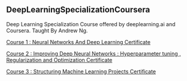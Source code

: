 ## DeepLearningSpecializationCoursera

Deep Learning Specialization Course offered by deeplearning.ai and Coursera. Taught By Andrew Ng.

[Course 1 : Neural Networks And Deep Learning Certificate](https://github.com/MBadriNarayanan/DeepLearningSpecializationCoursera/blob/master/Course%201%20Certificate.pdf)

[Course 2 : Improving Deep Neural Networks : Hyperparameter tuning , Regularization and Optimization Certificate](https://github.com/MBadriNarayanan/DeepLearningSpecializationCoursera/blob/master/Course%202%20Certificate.pdf)

[Course 3 : Structuring Machine Learning Projects Certificate](https://github.com/MBadriNarayanan/DeepLearningSpecializationCoursera/blob/master/Course%203%20Certificate.pdf)
